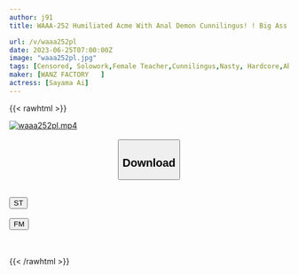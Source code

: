 ```yaml
---
author: j91
title: WAAA-252 Humiliated Acme With Anal Demon Cunnilingus! ! Big Ass Meat Urinal Female Teacher Ai Sayama Who Goes Crazy Just By Being Licked Because Her Ass Hole Is Too Sensitive

url: /v/waaa252pl
date: 2023-06-25T07:00:00Z
image: "waaa252pl.jpg"
tags: [Censored, Solowork,Female Teacher,Cunnilingus,Nasty, Hardcore,Abuse,Butt	]
maker: [WANZ FACTORY   ]
actress: [Sayama Ai]
---
```



{{< rawhtml >}}

<div class="video" data-videoid="wZkPvOy1RafJO1d">
    <a href="javascript:;">
        <img src="/v/waaa252pl/waaa252pl.jpg" width="WIDTH" height="HEIGHT" alt="waaa252pl.mp4" loading="lazy">
    </a>
</div>

<script type="text/javascript" src="https://j91.asia/asset/on-demand-st.js"></script>

<br>
  <link rel="stylesheet" href="https://j91.asia/asset/bs5.css">
  
  <center>
  <button class="btn btn-primary" type="button" data-bs-toggle="collapse" data-bs-target=".multi-collapse" aria-expanded="false" aria-controls="multiCollapseExample1 multiCollapseExample2"><h2>Download</h2></button></center>
</p>
<div class="row">
  <div class="col">
    <div class="collapse multi-collapse" id="multiCollapseExample1">
      <div class="card card-body">
	      	      <br>
<div class="buttons">  
<a href="https://streamtape.to/v/wZkPvOy1RafJO1d" target="_blank"><button class="btn-hover color-3"><i class="fa fa-download"></i> ST</button></a></div>
    </div>
  </div>
</div>
  <div class="col">
    <div class="collapse multi-collapse" id="multiCollapseExample2">
      <div class="card card-body">
	      <br>
<div class="buttons">
    <a href="https://filemoon.sx/d/ck8ulwsfxsq9" target="_blank"><button class="btn-hover color-8"><i class="fa fa-download"></i> FM</button></a></div>
<br><br>
      </div>
    </div>
  </div>
</div>

{{< /rawhtml >}}